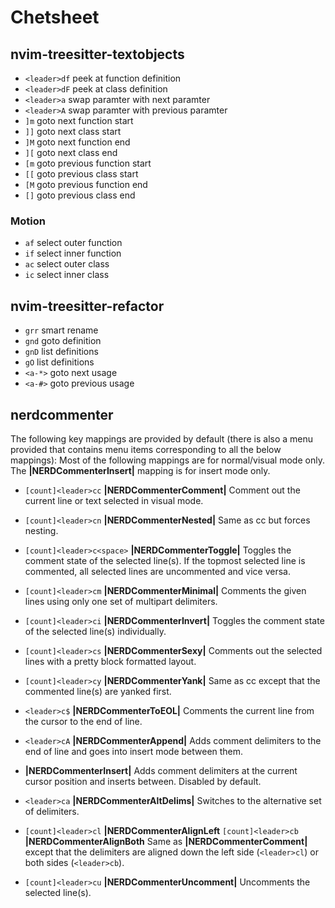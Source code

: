 # Chetsheet

## nvim-treesitter-textobjects
* `<leader>df` peek at function definition
* `<leader>dF` peek at class definition
* `<leader>a` swap paramter with next paramter
* `<leader>A` swap paramter with previous paramter
* `]m` goto next function start
* `]]` goto next class start
* `]M` goto next function end
* `][` goto next class end
* `[m` goto previous function start
* `[[` goto previous class start
* `[M` goto previous function end
* `[]` goto previous class end

### Motion
* `af` select outer function
* `if` select inner function
* `ac` select outer class
* `ic` select inner class

## nvim-treesitter-refactor
* `grr` smart rename
* `gnd` goto definition
* `gnD` list definitions
* `gO` list definitions
* `<a-*>` goto next usage
* `<a-#>` goto previous usage

## nerdcommenter
The following key mappings are provided by default (there is also a menu provided that contains menu items corresponding to all the below mappings):
Most of the following mappings are for normal/visual mode only. The **|NERDCommenterInsert|** mapping is for insert mode only.

  * `[count]<leader>cc` **|NERDCommenterComment|**
    Comment out the current line or text selected in visual mode.

  * `[count]<leader>cn` **|NERDCommenterNested|**
    Same as <leader>cc but forces nesting.

  * `[count]<leader>c<space>` **|NERDCommenterToggle|**
    Toggles the comment state of the selected line(s). If the topmost selected line is commented, all selected lines are uncommented and vice versa.

  * `[count]<leader>cm` **|NERDCommenterMinimal|**
    Comments the given lines using only one set of multipart delimiters.

  * `[count]<leader>ci` **|NERDCommenterInvert|**
    Toggles the comment state of the selected line(s) individually.

  * `[count]<leader>cs` **|NERDCommenterSexy|**
    Comments out the selected lines with a pretty block formatted layout.

  * `[count]<leader>cy` **|NERDCommenterYank|**
    Same as <leader>cc except that the commented line(s) are yanked first.

  * `<leader>c$` **|NERDCommenterToEOL|**
    Comments the current line from the cursor to the end of line.

  * `<leader>cA` **|NERDCommenterAppend|**
    Adds comment delimiters to the end of line and goes into insert mode between them.

  * **|NERDCommenterInsert|**
    Adds comment delimiters at the current cursor position and inserts between. Disabled by default.

  * `<leader>ca` **|NERDCommenterAltDelims|**
    Switches to the alternative set of delimiters.

  * `[count]<leader>cl` **|NERDCommenterAlignLeft**
    `[count]<leader>cb` **|NERDCommenterAlignBoth**
    Same as **|NERDCommenterComment|** except that the delimiters are aligned down the left side (`<leader>cl`) or both sides (`<leader>cb`).

  * `[count]<leader>cu` **|NERDCommenterUncomment|**
    Uncomments the selected line(s).


